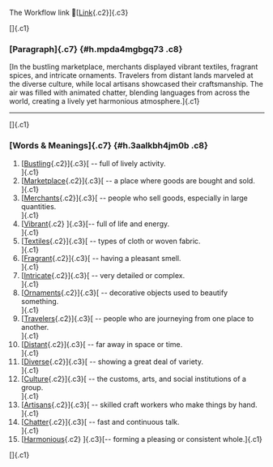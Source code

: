 The Workflow link
👏[[Link](https://www.google.com/url?q=http://www.google.com&sa=D&source=editors&ust=1757083515290800&usg=AOvVaw0pqmW63iNmN2qyrgnju0lB){.c2}]{.c3}

[]{.c1}

### [Paragraph]{.c7} {#h.mpda4mgbgq73 .c8}

[In the bustling marketplace, merchants displayed vibrant textiles,
fragrant spices, and intricate ornaments. Travelers from distant lands
marveled at the diverse culture, while local artisans showcased their
craftsmanship. The air was filled with animated chatter, blending
languages from across the world, creating a lively yet harmonious
atmosphere.]{.c1}

------------------------------------------------------------------------

[]{.c1}

### [Words & Meanings]{.c7} {#h.3aalkbh4jm0b .c8}

1.  [[Bustling](https://www.google.com/url?q=http://www.google.com&sa=D&source=editors&ust=1757083515292270&usg=AOvVaw32wEbHS8Ehhl2MV9hzYN9n){.c2}]{.c3}[ --
    full of lively activity.\
    ]{.c1}
2.  [[Marketplace](https://www.google.com/url?q=http://www.google.com&sa=D&source=editors&ust=1757083515292545&usg=AOvVaw1M9C3Gr7ZHzsnn5pZYfXp-){.c2}]{.c3}[ --
    a place where goods are bought and sold.\
    ]{.c1}
3.  [[Merchants](https://www.google.com/url?q=http://www.google.com&sa=D&source=editors&ust=1757083515292760&usg=AOvVaw2cA2RNy6gdgfiNA8oOOgQS){.c2}]{.c3}[ --
    people who sell goods, especially in large quantities.\
    ]{.c1}
4.  [[Vibrant](https://www.google.com/url?q=http://www.google.com&sa=D&source=editors&ust=1757083515293028&usg=AOvVaw3-1cFCXtS9mICbjrpOxdqE){.c2}
    ]{.c3}[-- full of life and energy.\
    ]{.c1}
5.  [[Textiles](https://www.google.com/url?q=http://www.google.com&sa=D&source=editors&ust=1757083515293208&usg=AOvVaw2h1LE_SmjdA7F9MLvIXf1X){.c2}]{.c3}[ --
    types of cloth or woven fabric.\
    ]{.c1}
6.  [[Fragrant](https://www.google.com/url?q=http://www.google.com&sa=D&source=editors&ust=1757083515293388&usg=AOvVaw3Pm7tZmKWHruNzl7slCC0G){.c2}]{.c3}[ --
    having a pleasant smell.\
    ]{.c1}
7.  [[Intricate](https://www.google.com/url?q=http://www.google.com&sa=D&source=editors&ust=1757083515293566&usg=AOvVaw2iyLHchEGdHB86BE8p6RmE){.c2}]{.c3}[ --
    very detailed or complex.\
    ]{.c1}
8.  [[Ornaments](https://www.google.com/url?q=http://www.google.com&sa=D&source=editors&ust=1757083515293817&usg=AOvVaw3skjOLDvZUy9SzzaDohFa8){.c2}]{.c3}[ --
    decorative objects used to beautify something.\
    ]{.c1}
9.  [[Travelers](https://www.google.com/url?q=http://www.google.com&sa=D&source=editors&ust=1757083515294141&usg=AOvVaw1oWz3imk1SipnBjKYTDaCj){.c2}]{.c3}[ --
    people who are journeying from one place to another.\
    ]{.c1}
10. [[Distant](https://www.google.com/url?q=http://www.google.com&sa=D&source=editors&ust=1757083515294422&usg=AOvVaw2bZL-pPPuJOZoKpOqdP6tp){.c2}]{.c3}[ --
    far away in space or time.\
    ]{.c1}
11. [[Diverse](https://www.google.com/url?q=http://www.google.com&sa=D&source=editors&ust=1757083515294622&usg=AOvVaw1MzDryK7j6-GB0pSyyWveJ){.c2}]{.c3}[ --
    showing a great deal of variety.\
    ]{.c1}
12. [[Culture](https://www.google.com/url?q=http://www.google.com&sa=D&source=editors&ust=1757083515294937&usg=AOvVaw1Z2xTzbaE3cr1k5Ha_wLVF){.c2}]{.c3}[ --
    the customs, arts, and social institutions of a group.\
    ]{.c1}
13. [[Artisans](https://www.google.com/url?q=http://www.google.com&sa=D&source=editors&ust=1757083515295275&usg=AOvVaw2zgU--38d0f0kpp6qq6P-t){.c2}]{.c3}[ --
    skilled craft workers who make things by hand.\
    ]{.c1}
14. [[Chatter](https://www.google.com/url?q=http://www.google.com&sa=D&source=editors&ust=1757083515295529&usg=AOvVaw1xvB8nPZcU9YBpyn8y5IMl){.c2}]{.c3}[ --
    fast and continuous talk.\
    ]{.c1}
15. [[Harmonious](https://www.google.com/url?q=http://www.google.com&sa=D&source=editors&ust=1757083515295702&usg=AOvVaw0dBj6LfHQt4ty8zMyfdzqF){.c2}
    ]{.c3}[-- forming a pleasing or consistent whole.]{.c1}

[]{.c1}
